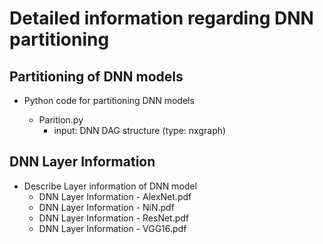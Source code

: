 # Detailed information regarding DNN partitioning
## Partitioning of DNN models
  * Python code for partitioning DNN models
  
     - Parition.py
       - input: DNN DAG structure (type: nxgraph)
     
## DNN Layer Information
* Describe Layer information of DNN model
  - DNN Layer Information - AlexNet.pdf
  - DNN Layer Information - NiN.pdf
  - DNN Layer Information - ResNet.pdf
  - DNN Layer Information - VGG16.pdf

